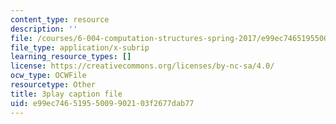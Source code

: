 ```yaml
---
content_type: resource
description: ''
file: /courses/6-004-computation-structures-spring-2017/e99ec74651955009902103f2677dab77_185WS_ZzobA.vtt
file_type: application/x-subrip
learning_resource_types: []
license: https://creativecommons.org/licenses/by-nc-sa/4.0/
ocw_type: OCWFile
resourcetype: Other
title: 3play caption file
uid: e99ec746-5195-5009-9021-03f2677dab77
---
```

